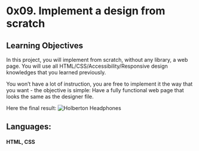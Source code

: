 # 0x09. Implement a design from scratch

## Learning Objectives

In this project, you will implement from scratch, without any library, a web page. You will use all HTML/CSS/Accessibility/Responsive design knowledges that you learned previously.

You won’t have a lot of instruction, you are free to implement it the way that you want - the objective is simple: Have a fully functional web page that looks the same as the designer file.

Here the final result:
![Holberton Headphones](https://user-images.githubusercontent.com/70171772/166981491-316d2fd0-0ace-4aed-aaca-f9ea415c165a.png)



## Languages: 
#### HTML, CSS
